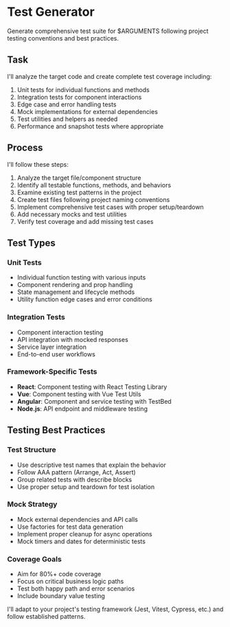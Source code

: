# Test Generator

Generate comprehensive test suite for $ARGUMENTS following project testing conventions and best practices.

## Task

I'll analyze the target code and create complete test coverage including:

1. Unit tests for individual functions and methods
2. Integration tests for component interactions
3. Edge case and error handling tests
4. Mock implementations for external dependencies
5. Test utilities and helpers as needed
6. Performance and snapshot tests where appropriate

## Process

I'll follow these steps:

1. Analyze the target file/component structure
2. Identify all testable functions, methods, and behaviors
3. Examine existing test patterns in the project
4. Create test files following project naming conventions
5. Implement comprehensive test cases with proper setup/teardown
6. Add necessary mocks and test utilities
7. Verify test coverage and add missing test cases

## Test Types

### Unit Tests
- Individual function testing with various inputs
- Component rendering and prop handling
- State management and lifecycle methods
- Utility function edge cases and error conditions

### Integration Tests
- Component interaction testing
- API integration with mocked responses
- Service layer integration
- End-to-end user workflows

### Framework-Specific Tests
- **React**: Component testing with React Testing Library
- **Vue**: Component testing with Vue Test Utils
- **Angular**: Component and service testing with TestBed
- **Node.js**: API endpoint and middleware testing

## Testing Best Practices

### Test Structure
- Use descriptive test names that explain the behavior
- Follow AAA pattern (Arrange, Act, Assert)
- Group related tests with describe blocks
- Use proper setup and teardown for test isolation

### Mock Strategy
- Mock external dependencies and API calls
- Use factories for test data generation
- Implement proper cleanup for async operations
- Mock timers and dates for deterministic tests

### Coverage Goals
- Aim for 80%+ code coverage
- Focus on critical business logic paths
- Test both happy path and error scenarios
- Include boundary value testing

I'll adapt to your project's testing framework (Jest, Vitest, Cypress, etc.) and follow established patterns.